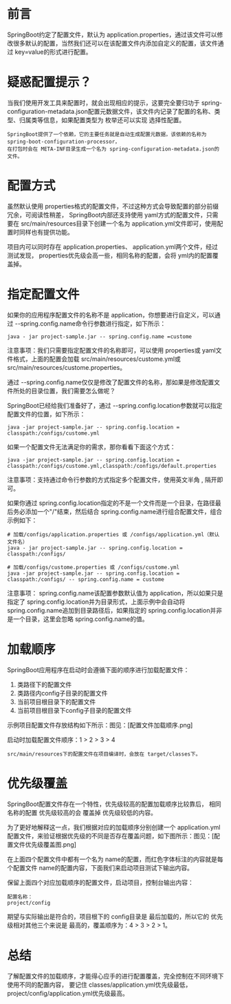 # 前言

SpringBoot约定了配置文件，默认为 application.properties，通过该文件可以修改很多默认的配置，当然我们还可以在该配置文件内添加自定义的配置，该文件通过 key=value的形式进行配置。

# 疑惑配置提示？

当我们使用开发工具来配置时，就会出现相应的提示，这要完全要归功于 spring-configuration-metadata.json配置元数据文件，该文件内记录了配置的名称、类型、归属类等信息，如果配置类型为 枚举还可以实现 选择性配置。

```
SpringBoot提供了一个依赖，它的主要任务就是自动生成配置元数据，该依赖的名称为 spring-boot-configuration-processor，
在打包时会在 META-INF目录生成一个名为 spring-configuration-metadata.json的文件。
```

# 配置方式


虽然默认使用 properties格式的配置文件，不过这种方式会导致配置的部分前缀冗余，可阅读性稍差， SpringBoot内部还支持使用 yaml方式的配置文件，只需要在 src/main/resources目录下创建一个名为 application.yml文件即可，使用配置时同样也有提供功能。

项目内可以同时存在 application.properties、 application.yml两个文件，经过测试发现， properties优先级会高一些，相同名称的配置，会将 yml内的配置覆盖掉。


# 指定配置文件

如果你的应用程序配置文件的名称不是 application，你想要进行自定义，可以通过 --spring.config.name命令行参数进行指定，如下所示：

```
java - jar project-sample.jar -- spring.config.name =custome
```

注意事项：我们只需要指定配置文件的名称即可，可以使用 properties或 yaml文件格式，上面的配置会加载 src/main/resources/custome.yml或 src/main/resources/custome.properties。

通过 --spring.config.name仅仅是修改了配置文件的名称，那如果是修改配置文件所处的目录位置，我们需要怎么做呢？

SpringBoot已经给我们准备好了，通过 --spring.config.location参数就可以指定配置文件的位置，如下所示：

```
java -jar project-sample.jar -- spring.config.location = classpath:/configs/custome.yml
```

如果一个配置文件无法满足你的需求，那你看看下面这个方式：

```
java -jar project-sample.jar -- spring.config.location = classpath:/configs/custome.yml,classpath:/configs/default.properties
```
注意事项：支持通过命令行参数的方式指定多个配置文件，使用英文半角 , 隔开即可。

如果你通过 spring.config.location指定的不是一个文件而是一个目录，在路径最后务必添加一个"/"结束，然后结合 spring.config.name进行组合配置文件，组合示例如下：

```
# 加载/configs/application.properties 或 /configs/application.yml（默认文件名）
java - jar project-sample.jar -- spring.config.location = classpath:/configs/

# 加载/configs/custome.properties 或 /configs/custome.yml
java -jar project-sample.jar -- spring.config.location = classpath:/configs/ -- spring.config.name = custome

```

注意事项： spring.config.name该配置参数默认值为 application，所以如果只是指定了 spring.config.location并为目录形式，上面示例中会自动将 spring.config.name追加到目录路径后，如果指定的 spring.config.location并非是一个目录，这里会忽略 spring.config.name的值。

# 加载顺序

SpringBoot应用程序在启动时会遵循下面的顺序进行加载配置文件：

1. 类路径下的配置文件
2. 类路径内config子目录的配置文件
3. 当前项目根目录下的配置文件
4. 当前项目根目录下config子目录的配置文件

示例项目配置文件存放结构如下所示：图见：[配置文件加载顺序.png]

启动时加载配置文件顺序：1 > 2 > 3 > 4

```
src/main/resources下的配置文件在项目编译时，会放在 target/classes下。
```

# 优先级覆盖

SpringBoot配置文件存在一个特性，优先级较高的配置加载顺序比较靠后， 相同名称的配置 优先级较高的会 覆盖掉 优先级较低的内容。

为了更好地解释这一点，我们根据对应的加载顺序分别创建一个 application.yml配置文件，来验证根据优先级的不同是否存在覆盖问题，如下图所示：图见：[配置文件优先级覆盖图.png]

在上面四个配置文件中都有一个名为 name的配置，而红色字体标注的内容就是每个配置文件 name的配置内容，下面我们来启动项目测试下输出内容。

保留上面四个对应加载顺序的配置文件，启动项目，控制台输出内容：

```
配置名称：
project/config
```
期望与实际输出是符合的，项目根下的 config目录是 最后加载的，所以它的 优先级相对其他三个来说是 最高的，覆盖顺序为：4 > 3 > 2 > 1。

# 总结

了解配置文件的加载顺序，才能得心应手的进行配置覆盖，完全控制在不同环境下使用不同的配置内容，
要记住 classes/application.yml优先级最低， project/config/application.yml优先级最高。